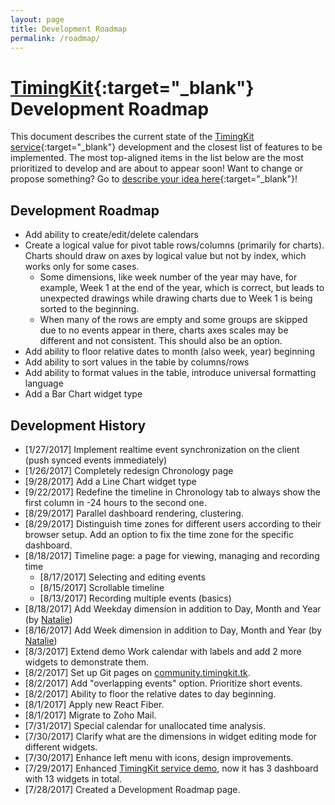 ```yaml
---
layout: page
title: Development Roadmap
permalink: /roadmap/
---
```


# [TimingKit](https://timingkit.tk){:target="_blank"} Development Roadmap

This document describes the current state of the [TimingKit service](https://timingkit.tk){:target="_blank"} development and the closest list of features to be implemented.
The most top-aligned items in the list below are the most prioritized to develop and are about to appear soon!
Want to change or propose something? Go to [describe your idea here](https://github.com/ZitRos/timingkit-community/issues){:target="_blank"}!

Development Roadmap
-------------------

+ Add ability to create/edit/delete calendars
+ Create a logical value for pivot table rows/columns (primarily for charts). Charts should draw on axes by logical value but not by index, which works only for some cases.
   + Some dimensions, like week number of the year may have, for example, Week 1 at the end of the year, which is correct, but leads to unexpected drawings while drawing charts due to Week 1 is being sorted to the beginning.
   + When many of the rows are empty and some groups are skipped due to no events appear in there, charts axes scales may be different and not consistent. This should also be an option.
+ Add ability to floor relative dates to month (also week, year) beginning
+ Add ability to sort values in the table by columns/rows
+ Add ability to format values in the table, introduce universal formatting language
+ Add a Bar Chart widget type

Development History
-------------------

+ [1/27/2017] Implement realtime event synchronization on the client (push synced events immediately)
+ [1/26/2017] Completely redesign Chronology page
+ [9/28/2017] Add a Line Chart widget type
+ [9/22/2017] Redefine the timeline in Chronology tab to always show the first column in -24 hours to the second one.
+ [8/29/2017] Parallel dashboard rendering, clustering.
+ [8/29/2017] Distinguish time zones for different users according to their browser setup. Add an option to fix the time zone for the specific dashboard.
+ [8/18/2017] Timeline page: a page for viewing, managing and recording time
    + [8/17/2017] Selecting and editing events
    + [8/15/2017] Scrollable timeline
    + [8/13/2017] Recording multiple events (basics)
+ [8/18/2017] Add Weekday dimension in addition to Day, Month and Year (by [Natalie](https://github.com/NatalieTr))
+ [8/16/2017] Add Week dimension in addition to Day, Month and Year (by [Natalie](https://github.com/NatalieTr))
+ [8/3/2017] Extend demo Work calendar with labels and add 2 more widgets to demonstrate them.
+ [8/2/2017] Set up Git pages on [community.timingkit.tk](http://community.timingkit.tk).
+ [8/2/2017] Add "overlapping events" option. Prioritize short events.
+ [8/2/2017] Ability to floor the relative dates to day beginning.
+ [8/1/2017] Apply new React Fiber.
+ [8/1/2017] Migrate to Zoho Mail.
+ [7/31/2017] Special calendar for unallocated time analysis.
+ [7/30/2017] Clarify what are the dimensions in widget editing mode for different widgets.
+ [7/30/2017] Enhance left menu with icons, design improvements.
+ [7/29/2017] Enhanced [TimingKit service demo](https://timingkit.tk/demo), now it has 3 dashboard with 13 widgets in total.
+ [7/28/2017] Created a Development Roadmap page.

